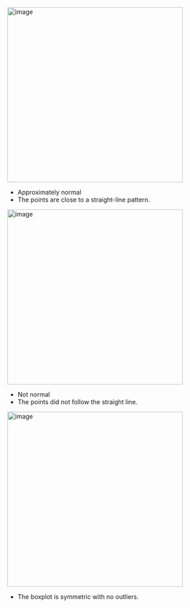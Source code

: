 <img width="400" alt="image" src="https://github.com/user-attachments/assets/92401e07-5455-4018-a185-afb7e83af406" />  

- Approximately normal
- The points are close to a straight-line pattern.


<img width="400" alt="image" src="https://github.com/user-attachments/assets/b9db13af-9094-432d-a162-d1f48e85a152" />  

- Not normal
- The points did not follow the straight line.  


<img width="400" alt="image" src="https://github.com/user-attachments/assets/ef00420b-6999-401f-969b-3871c1e91226" />

- The boxplot is symmetric with no outliers.
